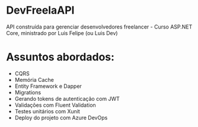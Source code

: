 # DevFreelaAPI
API construída para gerenciar desenvolvedores freelancer - Curso ASP.NET Core, ministrado por Luis Felipe (ou Luis Dev)

# Assuntos abordados:
  - CQRS
  - Memória Cache
  - Entity Framework e Dapper
  - Migrations
  - Gerando tokens de autenticação com JWT
  - Validações com Fluent Validation
  - Testes unitários com Xunit
  - Deploy do projeto com Azure DevOps
  
